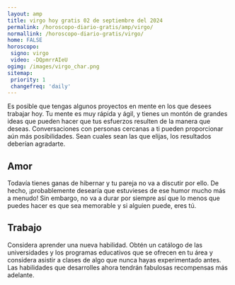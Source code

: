 ```yaml
---
layout: amp
title: virgo hoy gratis 02 de septiembre del 2024 
permalink: /horoscopo-diario-gratis/amp/virgo/
normallink: /horoscopo-diario-gratis/virgo/
home: FALSE
horoscopo:
 signo: virgo
 video: -DQpmrrAIeU
ogimg: /images/virgo_char.png
sitemap:
 priority: 1
 changefreq: 'daily'
---
```



Es posible que tengas algunos proyectos en mente en los que desees trabajar hoy. Tu mente es muy rápida y ágil, y tienes un montón de grandes ideas que pueden hacer que tus esfuerzos resulten de la manera que deseas. Conversaciones con personas cercanas a ti pueden proporcionar aún más posibilidades. Sean cuales sean las que elijas, los resultados deberían agradarte.

## Amor

Todavía tienes ganas de hibernar y tu pareja no va a discutir por ello. De hecho, ¡probablemente desearía que estuvieses de ese humor mucho más a menudo! Sin embargo, no va a durar por siempre así que lo menos que puedes hacer es que sea memorable y si alguien puede, eres tú.

## Trabajo

Considera aprender una nueva habilidad. Obtén un catálogo de las universidades y los programas educativos que se ofrecen en tu área y considera asistir a clases de algo que nunca hayas experimentado antes. Las habilidades que desarrolles ahora tendrán fabulosas recompensas más adelante.